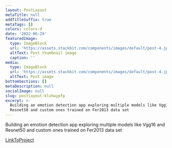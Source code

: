 ```yaml
---
layout: PostLayout
metaTitle: null
addTitleSuffix: true
metaTags: []
colors: colors-d
date: '2022-06-29'
featuredImage:
  type: ImageBlock
  url: 'https://assets.stackbit.com/components/images/default/post-4.jpeg'
  altText: Post thumbnail image
  caption: ''
media:
  type: ImageBlock
  url: 'https://assets.stackbit.com/components/images/default/post-4.jpeg'
  altText: Post image
bottomSections: []
metaDescription: null
socialImage: null
slug: postlayout-kluhwypfp
excerpt: >-
  Building an emotion detection app exploring multiple models like Vgg16 and
  Resnet50 and custom ones trained on Fer2013 data set
---
```

Building an emotion detection app exploring multiple models like Vgg16 and Resnet50 and custom ones trained on Fer2013 data set

[LinkToProject](https://github.com/oelbourki/facial-expression-detection)
